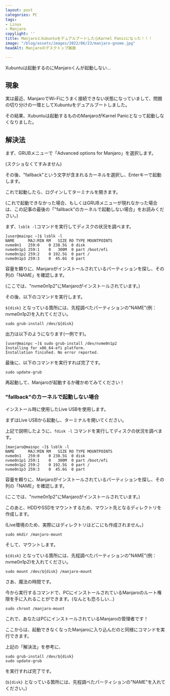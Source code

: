 ```yaml
---
layout: post
categories: PC
tags:
- Linux
- Manjaro
copylight: ''
title: ManjaroとXubuntuをデュアルブートしたらKarnel Panicになった！！！
image: "/blog/assets/images/2022/06/23/manjaro-gnome.jpg"
headAlt: Manjaroのデスクトップ画面

---
```

Xubuntuは起動するのにManjaroくんが起動しない…

## 現象

実は最近、ManjaroでWi-Fiにうまく接続できない状態になっていまして、問題の切り分けの一環としてXubuntuをデュアルブートしました。

その結果、Xubuntuは起動するもののManjaroがKarnel Panicとなって起動しなくなりました。

## 解決法

まず、GRUBメニューで「Advanced options for Manjaro」を選択します。

(スクショなくてすみません)

その後、"fallback"という文字が含まれるカーネルを選択し、Enterキーで起動します。

これで起動したら、ログインしてターミナルを開きます。

(これで起動できなかった場合、もしくはGRUBメニューが現れなかった場合は、この記事の最後の「"fallback"のカーネルで起動しない場合」をお読みください。)

まず、`lsblk -l`コマンドを実行してディスクの状況を調べます。

    [user@mainpc ~]$ lsblk -l
    NAME      MAJ:MIN RM   SIZE RO TYPE MOUNTPOINTS
    nvme0n1   259:0    0 238.5G  0 disk 
    nvme0n1p1 259:1    0   300M  0 part /boot/efi
    nvme0n1p2 259:2    0 192.5G  0 part /
    nvme0n1p3 259:3    0  45.6G  0 part

容量を頼りに、Manjaroがインストールされているパーティションを探し、その列の「NAME」を確認します。

(ここでは、"nvme0n1p2"にManjaroがインストールされています。)

その後、以下のコマンドを実行します。

`${disk}` となっている箇所には、先程調べたパーティションの"NAME"(例：nvme0n1p2)を入れてください。

    sudo grub-install /dev/${disk}

出力は以下のようになります(一例です)。

    [user@mainpc ~]$ sudo grub-install /dev/nvme0n1p2
    Installing for x86_64-efi platform.
    Installation finished. No error reported.

最後に、以下のコマンドを実行すれば完了です。

    sudo update-grub

再起動して、Manjaroが起動するか確かめてみてください！

### "fallback"のカーネルで起動しない場合

インストール時に使用したLive USBを使用します。

まずはLive USBから起動し、ターミナルを開いてください。

上記で説明したように、`fdisk -l` コマンドを実行してディスクの状況を調べます。

    [manjaro@mainpc ~]$ lsblk -l
    NAME      MAJ:MIN RM   SIZE RO TYPE MOUNTPOINTS
    nvme0n1   259:0    0 238.5G  0 disk 
    nvme0n1p1 259:1    0   300M  0 part /boot/efi
    nvme0n1p2 259:2    0 192.5G  0 part /
    nvme0n1p3 259:3    0  45.6G  0 part

容量を頼りに、Manjaroがインストールされているパーティションを探し、その列の「NAME」を確認します。

(ここでは、"nvme0n1p2"にManjaroがインストールされています。)

このあと、HDDやSSDをマウントするため、マウント先となるディレクトリを作成します。

(Live環境のため、実際にはディレクトリはどこにも作成されません。)

    sudo mkdir /manjaro-mount

そして、マウントします。

`${disk}` となっている箇所には、先程調べたパーティションの"NAME"(例：nvme0n1p2)を入れてください。

    sudo mount /dev/${disk} /manjaro-mount

さあ、魔法の時間です。

今から実行するコマンドで、PCにインストールされているManjaroのルート権限を手に入れることができます。(なんとも恐ろしい…)

    sudo chroot /manjaro-mount

これで、あなたはPCにインストールされているManjaroの管理者です！

ここからは、起動できなくなったManjaroに入り込んだのと同様にコマンドを実行できます。

上記の「解決法」を参考に、

    sudo grub-install /dev/${disk}
    sudo update-grub

を実行すれば完了です。

(`${disk}` となっている箇所には、先程調べたパーティションの"NAME"を入れてください。)